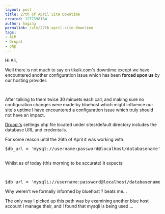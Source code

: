 ```yaml
---
layout: post
title: 27th of April Site Downtime
created: 1272398164
author: hagzag
permalink: /alm/27th-april-site-downtime
tags:
- ALM
- Drupal
- php
---
```

<p>Hi All,</p>
<p>Well there is not much to say on tikalk.com's downtime except we have encountered another configuration issue which has been <strong>forced upon us</strong> by our hosting provider.</p>
<p>&nbsp;</p>
<p>After talking to them twice 30 minuets each call, and making sure no configuration changes were made by bluehost which might influence our site's uptime I have encountered a configuration issue which truly should not have an impact.</p>
<p><a href="http://www.drupal.org">Druapl's</a> settings.php file located under sites/default directory includes the database URL and credentails.</p>
<p>For some reason until the 26th of April it was working with:</p>
<pre class="brush: php;" title="code">
$db_url = 'mysql://username:password@localhost/databasename';

</pre>
<p>Whilst as of today (this morning to be accurate) it expects:</p>
<p>&nbsp;</p>
<pre class="brush: php;" title="code">
$db_url = 'mysqli://username:password@localhost/databasename';
</pre>
<p>Why weren't we formally informed by bluehost ? beats me...</p>
<p>The only way I picked up this path was by examining another blue host account I&nbsp;manage their, and I found that mysqli is being used ...</p>
<p>&nbsp;</p>
